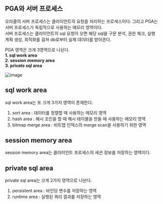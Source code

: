 PGA와 서버 프로세스
-----------------
오라클의 서버 프로세스는 클라이언트의 요청을 처리하는 프로세스이다. 그리고 PGA는 서버 프로세스가 독립적으로 사용하는 메모리 영역이다.   
서버 프로세스는 클라이언트의 sql 요청이 오면 해당 sql을 구문 분석, 권한 체크, 실행 계획 생성, 최적화를 걸쳐 db로부터 실제 데이터를 받아온다.   

PGA 영역은 크게 3영역으로 나뉜다.   
**1. sql work area**   
**2. session memory area**   
**3. private sql area**   

![image](https://user-images.githubusercontent.com/89891704/200866986-6d1efae9-496c-4f2c-ae87-ee2491a3e584.png)


sql work area
----------------
sql work area는 또 크게 3가지 영역이 존재한다.   

1) sort area : 데이터를 정렬할 때 사용하는 메모리 영역
2) hash area : 해시 조인을 할 때 해시 테이블을 만들 때 사용하는 메모리 영역
3) bitmap merge area : 비트맵 인덱스의 merge scan을 사용하기 위한 영역

session memory area
----------------------
session memory area는 클라이언트 프로세스의 세션 정보를 저장하는 영역이다.   

private sql area
-------------------
private sql area는 크게 2가지 영역으로 나뉜다.   

1. persistent area : 바인딩 변수를 저장하는 영역
2. runtime area : 실행된 쿼리 결과를 저장하는 영역
